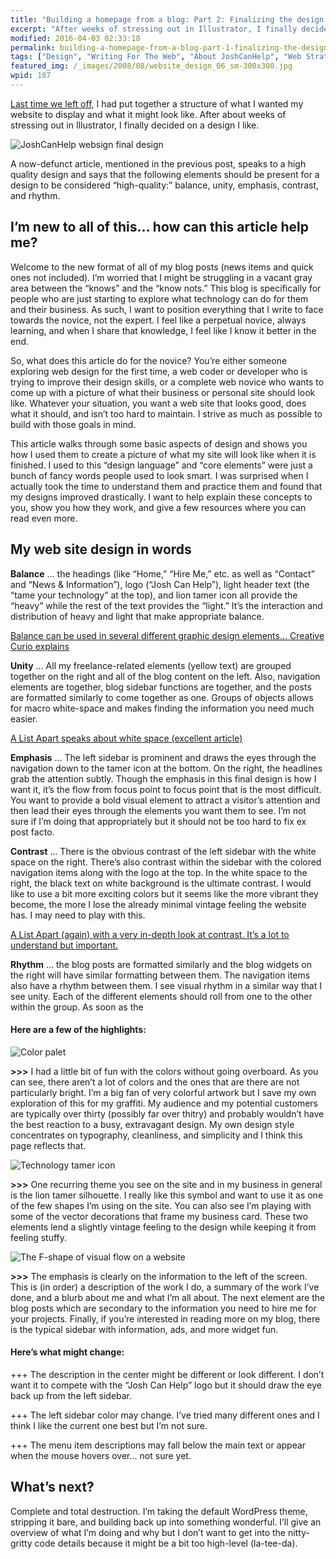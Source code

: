 ```yaml
---
title: "Building a homepage from a blog: Part 2: Finalizing the design and planning out mark-up and CSS structure."
excerpt: "After weeks of stressing out in Illustrator, I finally decided on a design I like."
modified: 2016-04-03 02:33:18
permalink: building-a-homepage-from-a-blog-part-1-finalizing-the-design-and-planning-out-mark-up-and-css-structure/index.html
tags: ["Design", "Writing For The Web", "About JoshCanHelp", "Web Strategy"]
featured_img: /_images/2008/08/website_design_06_sm-300x300.jpg
wpid: 187
---
```



[Last time we left off](/building-a-homepage-from-a-blog-part-1-conceptualization-and-planning/), I had put together a structure of what I wanted my website to display and what it might look like. After about weeks of stressing out in Illustrator, I finally decided on a design I like.

![](/_images/2008/08/website_design_06_sm.jpg "JoshCanHelp websign final design")

A now-defunct article, mentioned in the previous post, speaks to a high quality design and says that the following elements should be present for a design to be considered “high-quality:” balance, unity, emphasis, contrast, and rhythm.

## I’m new to all of this… how can this article help me?

Welcome to the new format of all of my blog posts (news items and quick ones not included). I’m worried that I might be struggling in a vacant gray area between the “knows” and the “know nots.” This blog is specifically for people who are just starting to explore what technology can do for them and their business. As such, I want to position everything that I write to face towards the novice, not the expert. I feel like a perpetual novice, always learning, and when I share that knowledge, I feel like I know it better in the end.

So, what does this article do for the novice? You’re either someone exploring web design for the first time, a web coder or developer who is trying to improve their design skills, or a complete web novice who wants to come up with a picture of what their business or personal site should look like. Whatever your situation, you want a web site that looks good, does what it should, and isn’t too hard to maintain. I strive as much as possible to build with those goals in mind.

This article walks through some basic aspects of design and shows you how I used them to create a picture of what my site will look like when it is finished. I used to this “design language” and “core elements” were just a bunch of fancy words people used to look smart. I was surprised when I actually took the time to understand them and practice them and found that my designs improved drastically. I want to help explain these concepts to you, show you how they work, and give a few resources where you can read even more.

My web site design in words
---------------------------

**Balance** … the headings (like “Home,” “Hire Me,” etc. as well as “Contact” and “News &amp; Information”), logo (“Josh Can Help”), light header text (the “tame your technology” at the top), and lion tamer icon all provide the “heavy” while the rest of the text provides the “light.” It’s the interaction and distribution of heavy and light that make appropriate balance.

[Balance can be used in several different graphic design elements… Creative Curio explains](http://creativecurio.com/2008/05/the-elements-of-graphic-design-review/)

**Unity** … All my freelance-related elements (yellow text) are grouped together on the right and all of the blog content on the left. Also, navigation elements are together, blog sidebar functions are together, and the posts are formatted similarly to come together as one. Groups of objects allows for macro white-space and makes finding the information you need much easier.

[A List Apart speaks about white space (excellent article)](http://www.alistapart.com/articles/whitespace)

**Emphasis** … The left sidebar is prominent and draws the eyes through the navigation down to the tamer icon at the bottom. On the right, the headlines grab the attention subtly. Though the emphasis in this final design is how I want it, it’s the flow from focus point to focus point that is the most difficult. You want to provide a bold visual element to attract a visitor’s attention and then lead their eyes through the elements you want them to see. I’m not sure if I’m doing that appropriately but it should not be too hard to fix ex post facto.

**Contrast** … There is the obvious contrast of the left sidebar with the white space on the right. There’s also contrast within the sidebar with the colored navigation items along with the logo at the top. In the white space to the right, the black text on white background is the ultimate contrast. I would like to use a bit more exciting colors but it seems like the more vibrant they become, the more I lose the already minimal vintage feeling the website has. I may need to play with this.

[A List Apart (again) with a very in-depth look at contrast. It’s a lot to understand but important.](http://www.alistapart.com/articles/contrastandmeaning)

**Rhythm** … the blog posts are formatted similarly and the blog widgets on the right will have similar formatting between them. The navigation items also have a rhythm between them. I see visual rhythm in a similar way that I see unity. Each of the different elements should roll from one to the other within the group. As soon as the

#### Here are a few of the highlights:

![](/_images/2008/08/palet.jpg "Color palet")

**&gt;&gt;&gt;** I had a little bit of fun with the colors without going overboard. As you can see, there aren’t a lot of colors and the ones that are there are not particularly bright. I’m a big fan of very colorful artwork but I save my own exploration of this for my graffiti. My audience and my potential customers are typically over thirty (possibly far over thitry) and probably wouldn’t have the best reaction to a busy, extravagant design. My own design style concentrates on typography, cleanliness, and simplicity and I think this page reflects that.

![](/_images/2008/08/tamer_dark_big.png "Technology tamer icon")

**&gt;&gt;&gt;** One recurring theme you see on the site and in my business in general is the lion tamer silhouette. I really like this symbol and want to use it as one of the few shapes I’m using on the site. You can also see I’m playing with some of the vector decorations that frame my business card. These two elements lend a slightly vintage feeling to the design while keeping it from feeling stuffy.

![](/_images/2008/08/website_design_06_flow.jpg "The F-shape of visual flow on a website")

**&gt;&gt;&gt;** The emphasis is clearly on the information to the left of the screen. This is (in order) a description of the work I do, a summary of the work I’ve done, and a blurb about me and what I’m all about. The next element are the blog posts which are secondary to the information you need to hire me for your projects. Finally, if you’re interested in reading more on my blog, there is the typical sidebar with information, ads, and more widget fun.

#### Here’s what might change:

+++ The description in the center might be different or look different. I don’t want it to compete with the “Josh Can Help” logo but it should draw the eye back up from the left sidebar.

+++ The left sidebar color may change. I’ve tried many different ones and I think I like the current one best but I’m not sure.

+++ The menu item descriptions may fall below the main text or appear when the mouse hovers over… not sure yet.

What’s next?
------------

Complete and total destruction. I’m taking the default WordPress theme, stripping it bare, and building back up into something wonderful. I’ll give an overview of what I’m doing and why but I don’t want to get into the nitty-gritty code details because it might be a bit too high-level (la-tee-da).
